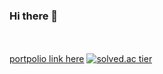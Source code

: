 ### Hi there 👋

<!--
**juhyemi/juhyemi** is a ✨ _special_ ✨ repository because its `README.md` (this file) appears on your GitHub profile.

Here are some ideas to get you started:

- 🔭 I’m currently working on ...
- 🌱 I’m currently learning ...
- 👯 I’m looking to collaborate on ...
- 🤔 I’m looking for help with ...
- 💬 Ask me about ...
- 📫 How to reach me: ...
- 😄 Pronouns: ...
- ⚡ Fun fact: ...
-->　　　　　　　　　　　  　　　　　　　　　　　  　　　　　
[portpolio link here](https://www.notion.so/1c4f0df4d8b44491a18ad7c19b6751ec?pvs=4)
[![solved.ac tier](http://mazassumnida.wtf/api/generate_badge?boj=rlawngp124)](https://solved.ac/rlawngp124)
